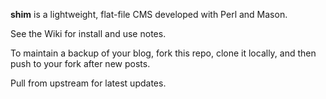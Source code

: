 **shim** is a lightweight, flat-file CMS developed with Perl and Mason.

See the Wiki for install and use notes.

To maintain a backup of your blog, fork this repo, clone it locally, and then push to your fork after new posts.

Pull from upstream for latest updates.
